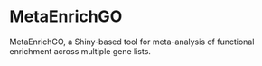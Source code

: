 # MetaEnrichGO
MetaEnrichGO, a Shiny-based tool for meta-analysis of functional enrichment across multiple gene lists.
